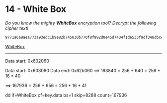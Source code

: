 # 14 - White Box
*Do you know the mighty **WhiteBox** encryption tool? Decrypt the following cipher text!*

```
9771a6a9aea773a93edc1b9e82b745030b770f8f992d0e45d7404f1d6533f9df348dbccd71034aff88afd188007df4a5c844969584b5ffd6ed2eb92aa419914e
```

[WhiteBox](WhiteBox)

---

Data start: 0x602060

Data start: 0x603060
Data end: 0x62b060
==> 163840 = 256 * 640 = 256 * 16 * 40

==> 167936 = 256 * 656 = 256 * 16 * 41

dd if=WhiteBox of=key.data bs=1 skip=8288 count=167936